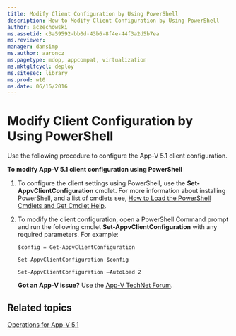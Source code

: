 ```yaml
---
title: Modify Client Configuration by Using PowerShell
description: How to Modify Client Configuration by Using PowerShell
author: aczechowski
ms.assetid: c3a59592-bb0d-43b6-8f4e-44f3a2d5b7ea
ms.reviewer: 
manager: dansimp
ms.author: aaroncz
ms.pagetype: mdop, appcompat, virtualization
ms.mktglfcycl: deploy
ms.sitesec: library
ms.prod: w10
ms.date: 06/16/2016
---
```



# Modify Client Configuration by Using PowerShell


Use the following procedure to configure the App-V 5.1 client configuration.

**To modify App-V 5.1 client configuration using PowerShell**

1.  To configure the client settings using PowerShell, use the **Set-AppvClientConfiguration** cmdlet. For more information about installing PowerShell, and a list of cmdlets see, [How to Load the PowerShell Cmdlets and Get Cmdlet Help](how-to-load-the-powershell-cmdlets-and-get-cmdlet-help-51.md).

2.  To modify the client configuration, open a PowerShell Command prompt and run the following cmdlet **Set-AppvClientConfiguration** with any required parameters. For example:

    `$config = Get-AppvClientConfiguration`

    `Set-AppvClientConfiguration $config`

    `Set-AppvClientConfiguration –AutoLoad 2`

    **Got an App-V issue?** Use the [App-V TechNet Forum](https://social.technet.microsoft.com/Forums/home?forum=mdopappv).

## Related topics


[Operations for App-V 5.1](operations-for-app-v-51.md)

 

 





